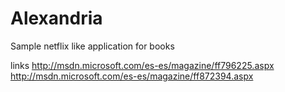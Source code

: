 # Alexandria
Sample netflix like application for books

links
http://msdn.microsoft.com/es-es/magazine/ff796225.aspx
http://msdn.microsoft.com/es-es/magazine/ff872394.aspx

